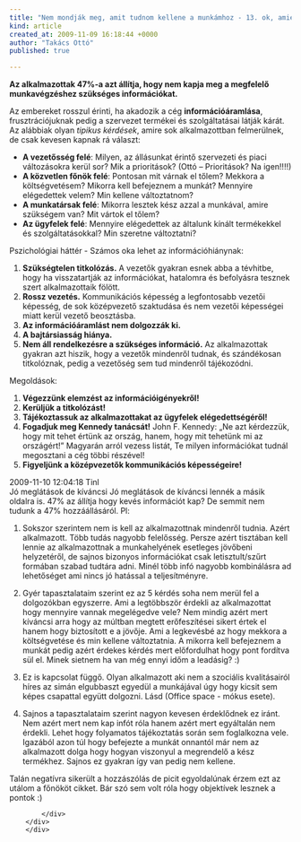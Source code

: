 ```yaml
---
title: "Nem mondják meg, amit tudnom kellene a munkámhoz - 13. ok, amiért utálják a főnököt"
kind: article
created_at: 2009-11-09 16:18:44 +0000
author: "Takács Ottó"
published: true

---
```

__Az alkalmazottak 47%-a azt állítja, hogy nem kapja meg a megfelelő munkavégzéshez szükséges információkat.__


Az embereket rosszul érinti, ha akadozik a cég __információáramlása__, frusztrációjuknak pedig a szervezet termékei és szolgáltatásai látják kárát. Az alábbiak olyan _tipikus kérdések_, amire sok alkalmazottban felmerülnek, de csak kevesen kapnak rá választ:

<!--break-->

* __A vezetősség felé__: Milyen, az állásunkat érintő szervezeti és piaci változásokra kerül sor? Mik a prioritások? (Ottó – Prioritások? Na igen!!!!)
* __A közvetlen főnök felé__: Pontosan mit várnak el tőlem? Mekkora a költségvetésem? Mikorra kell befejeznem a munkát? Mennyire elégedettek velem? Min kellene változtatnom?
* __A munkatársak felé__: Mikorra lesztek kész azzal a munkával, amire szükségem van? Mit vártok el tőlem?
* __Az ügyfelek felé__: Mennyire elégedettek az általunk kínált termékekkel és szolgáltatásokkal? Min szeretne változtatni?


Pszichológiai háttér - Számos oka lehet az információhiánynak:

1. __Szükségtelen titkolózás.__ A vezetők gyakran esnek abba a tévhitbe, hogy ha visszatartják az információkat, hatalomra és befolyásra tesznek szert alkalmazottaik fölött.
2. __Rossz vezetés.__ Kommunikációs képesség a legfontosabb vezetői képesség, de sok középvezető szaktudása és nem vezetői képességei miatt kerül vezető beosztásba.
3. __Az információáramlást nem dolgozzák ki.__
4. __A bajtársiasság hiánya.__
5. __Nem áll rendelkezésre a szükséges információ.__ Az alkalmazottak gyakran azt hiszik, hogy a vezetők mindenről tudnak, és szándékosan titkolóznak, pedig a vezetőség sem tud mindenről tájékozódni.


Megoldások:

1. __Végezzünk elemzést az információigényekről!__
2. __Kerüljük a titkolózást!__
3. __Tájékoztassuk az alkalmazottakat az ügyfelek elégedettségéről!__
4. __Fogadjuk meg Kennedy tanácsát!__ John F. Kennedy: „Ne azt kérdezzük, hogy mit tehet értünk az ország, hanem, hogy mit tehetünk mi az országért!” Magyarán arról vezess listát, Te milyen információkat tudnál megosztani a cég többi részével!
5. __Figyeljünk a középvezetők kommunikációs képességeire!__


<div class='old-comments'>
		<div class='one-old-comment'>
			<span class='comment-date'>2009-11-10 12:04:18</span>
			<span class='commenter-name'>Tinl</span>
			<div class='comment-body'>
				<span class='comment-title'>Jó meglátások de kíváncsi</comment>
				Jó meglátások de kíváncsi lennék a másik oldalra is. 47% az állítja hogy kevés információt kap? De semmit nem tudunk a 47% hozzáállásáról.  Pl:

1. Sokszor szerintem nem is kell az alkalmazottnak mindenről tudnia. Azért alkalmazott. Több tudás nagyobb felelősség. Persze azért tisztában kell lennie az alkalmazottnak a munkahelyének esetleges jövőbeni helyzetéről, de sajnos bizonyos információkat csak letisztult/szűrt formában szabad tudtára adni. Minél több infó nagyobb kombinálásra ad lehetőséget ami nincs jó hatással a teljesítményre.

2. Gyér tapasztalataim szerint ez az 5 kérdés soha nem merül fel a dolgozókban egyszerre. Ami a legtöbbször érdekli az alkalmazottat hogy mennyire vannak megelégedve vele? Nem mindig azért mert kíváncsi arra hogy az múltban megtett erőfeszítései sikert értek el hanem hogy biztosított e a jövője. Ami a legkevésbé az hogy mekkora a költségvetése és min kellene változtatnia. A mikorra kell befejeznem a munkát pedig azért érdekes kérdés mert előfordulhat hogy pont fordítva sül el. Minek sietnem ha van még ennyi időm a leadásig? :)

3. Ez is kapcsolat függő. Olyan alkalmazott aki nem a szociális kvalitásairól híres az simán elgubbaszt egyedül a munkájával úgy hogy kicsit sem képes csapattal együtt dolgozni. Lásd (Office space - mókus esete).

4. Sajnos a tapasztalataim szerint nagyon kevesen érdeklődnek ez iránt.  Nem azért mert nem kap infót róla hanem azért mert egyáltalán nem érdekli. Lehet hogy folyamatos tájékoztatás során sem foglalkozna vele. Igazából azon túl hogy befejezte a munkát onnantól már nem az alkalmazott dolga hogy hogyan viszonyul a megrendelő a kész termékhez. Sajnos ez gyakran így van pedig nem kellene.

Talán negatívra sikerült a hozzászólás de picit egyoldalúnak érzem ezt az utálom a főnököt cikket. Bár szó sem volt róla hogy objektívek lesznek a pontok :)
 
			</div>
		</div>
		</div>